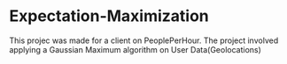 # Expectation-Maximization

This projec was made for a client on PeoplePerHour.
The project involved applying a Gaussian Maximum algorithm on User Data(Geolocations)
